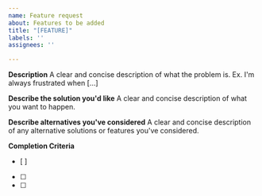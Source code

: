 ```yaml
---
name: Feature request
about: Features to be added
title: "[FEATURE]"
labels: ''
assignees: ''

---
```


**Description**
A clear and concise description of what the problem is. Ex. I'm always frustrated when [...]

**Describe the solution you'd like**
A clear and concise description of what you want to happen.

**Describe alternatives you've considered**
A clear and concise description of any alternative solutions or features you've considered.

**Completion Criteria**
- [ ] 
- [ ] 
- [ ]
